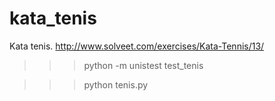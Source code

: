 kata_tenis
==========

Kata tenis. http://www.solveet.com/exercises/Kata-Tennis/13/

>>> python -m unistest test_tenis

>>> python tenis.py
